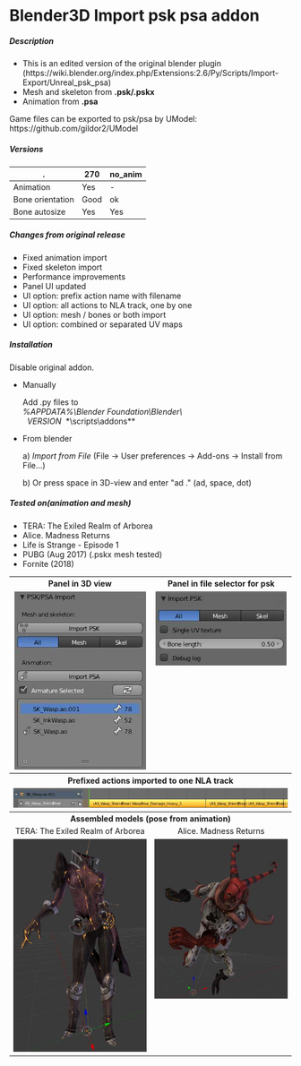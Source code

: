 Blender3D Import psk psa addon
========================

<h5>Description</h5>
<ul>
<li>This is an edited version of the original blender plugin (https://wiki.blender.org/index.php/Extensions:2.6/Py/Scripts/Import-Export/Unreal_psk_psa)
<li>Mesh and skeleton from <b>.psk/.pskx</b></li>
<li>Animation from <b>.psa</b></li>
</ul>
Game files can be exported to psk/psa by UModel: 
https://github.com/gildor2/UModel

<h5>Versions</h5>

. | 270 | no_anim
------------ | ------ | -------
Animation | Yes | -
Bone orientation | Good | ok
Bone autosize | Yes | Yes

<h5>Changes from original release</h5>
<ul>
<li>Fixed animation import</li>
<li>Fixed skeleton import</li>
<li>Performance improvements</li>
<li>Panel UI updated</li>
<li>UI option: prefix action name with filename</li>
<li>UI option: all actions to NLA track, one by one</li>
<li>UI option: mesh / bones or both import</li>
<li>UI option: combined or separated UV maps</li>
</ul>

<h5>Installation</h5>
Disable original addon.

* Manually  

    Add .py files to  
   *%APPDATA%\Blender Foundation\Blender\\* &nbsp;&nbsp;*VERSION*&nbsp;&nbsp;*\scripts\addons** 
  
* From blender  
 
  a) *Import from File* (File -> User preferences -> Add-ons -> Install from File...)  
  
  b) Or press space in 3D-view and enter "ad ." (ad, space, dot)

<h5>Tested on(animation and mesh)</h5>
<ul>
<li>TERA: The Exiled Realm of Arborea</li>
<li>Alice. Madness Returns</li>
<li>Life is Strange - Episode 1</li>
<li>PUBG (Aug 2017) (.pskx mesh tested)</li>
<li>Fornite (2018)</li>
</ul>

<table><tbody>
<tr><th> Panel in 3D view </th><th> Panel in file selector for psk </th></tr>
<tr>
<td valign="top" align="center"><img alt="[Panel in 3D view]" src="https://github.com/Befzz/blender3d_import_psk_psa/blob/master/imgs/panel.jpg"/></td>
<td valign="top" align="center"><img alt="[Panel in file selector]" src="https://github.com/Befzz/blender3d_import_psk_psa/blob/master/imgs/psk_file_options.jpg"/></td>
</tr>
<tr><th colspan="2">Prefixed actions imported to one NLA track</th></tr>
<tr><td colspan="2" valign="top" align="center"><img alt="[Panel in 3D view]" src="https://github.com/Befzz/blender3d_import_psk_psa/blob/master/imgs/nla_track.jpg"/>
</td></tr>
<tr><th colspan="2">Assembled models (pose from animation)</th></tr>
<tr><td align="center">TERA: The Exiled Realm of Arborea</td><td align="center">Alice. Madness Returns</td></tr>
<tr><td valign="top"><img alt="[TERA: The Exiled Realm of Arborea]" src="https://github.com/Befzz/blender3d_import_psk_psa/blob/master/imgs/tera_test.jpg"/></td>
<td valign="top"><img alt="[Alice. Madness Returns]" src="https://github.com/Befzz/blender3d_import_psk_psa/blob/master/imgs/alice_test.jpg"/></td>
</tr></tbody></table>
